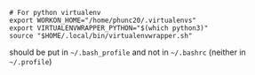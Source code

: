 ```
# For python virtualenv
export WORKON_HOME="/home/phunc20/.virtualenvs"
export VIRTUALENVWRAPPER_PYTHON="$(which python3)"
source "$HOME/.local/bin/virtualenvwrapper.sh"
```
should be put in `~/.bash_profile` and not in `~/.bashrc` (neither in `~/.profile`)
